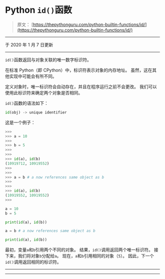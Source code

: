 # Python `id()`函数

> 原文： [https://thepythonguru.com/python-builtin-functions/id/](https://thepythonguru.com/python-builtin-functions/id/)

* * *

于 2020 年 1 月 7 日更新

* * *

`id()`函数返回与对象关联的唯一数字标识符。

在标准 Python（即 CPython）中，标识符表示对象的内存地址。 虽然，这在其他实现中可能会有所不同。

定义对象时，唯一标识符会自动存在，并且在程序运行之前不会更改。 我们可以使用此标识符来确定两个对象是否相同。

`id()`函数的语法如下：

```py
id(obj) -> unique identifier

```

这是一个例子：

```py
>>> 
>>> a = 10
>>> 
>>> b = 5
>>> 
>>>
>>> id(a), id(b)
(10919712, 10919552)
>>> 
>>> 
>>> a = b # a now references same object as b
>>> 
>>>
>>> id(a), id(b)
(10919552, 10919552)
>>>

```

```py
a = 10
b = 5 

print(id(a), id(b))

a = b # a now references same object as b

print(id(a), id(b)) 
```

最初，变量`a`和`b`引用两个不同的对象。 结果，`id()`调用返回两个唯一标识符。 接下来，我们将对象`b`分配给`a`。 现在，`a`和`b`引用相同的对象（`5`）。 因此，下一个`id()`调用返回相同的标识符。

* * *

* * *